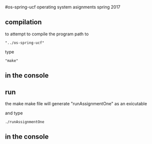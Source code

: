 #os-spring-ucf
operating system asignments spring 2017 

compilation
------------------------------------------------------------------------
to attempt to compile the program path to 
	
	"../os-spring-ucf"

type 
	
	"make" 
	
in the console
------------------------------------------------------------------------

run
------------------------------------------------------------------------
the make make file will generate "runAssignmentOne" as an exicutable 

and type 

	./runAssignmentOne 

in the console
------------------------------------------------------------------------

